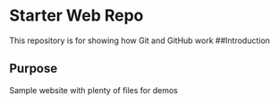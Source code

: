 # Starter Web Repo

This repository is for showing how Git and GitHub work
##Introduction

## Purpose

Sample website with plenty of files for demos